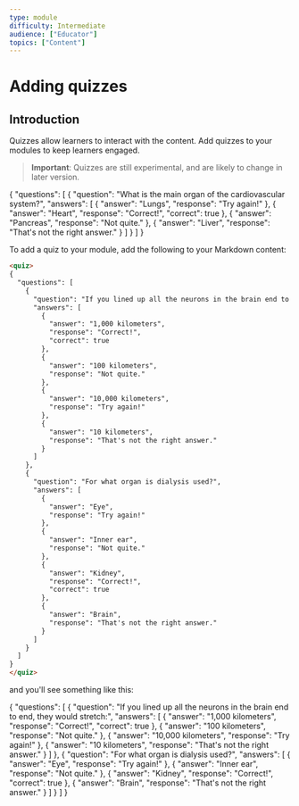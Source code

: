 ```yaml
---
type: module
difficulty: Intermediate
audience: ["Educator"]
topics: ["Content"]
---
```


# Adding quizzes

## Introduction

Quizzes allow learners to interact with the content. Add quizzes to your modules to keep learners engaged.

> **Important**: Quizzes are still experimental, and are likely to change in later version.

<quiz>
{
  "questions": [
    {
      "question": "What is the main organ of the cardiovascular system?",
      "answers": [
        {
          "answer": "Lungs",
          "response": "Try again!"
        },
        {
          "answer": "Heart",
          "response": "Correct!",
          "correct": true
        },
        {
          "answer": "Pancreas",
          "response": "Not quite."
        },
        {
          "answer": "Liver",
          "response": "That's not the right answer."
        }
      ]
    }
  ]
}
</quiz>

To add a quiz to your module, add the following to your Markdown content:

```md
<quiz>
{
  "questions": [
    {
      "question": "If you lined up all the neurons in the brain end to end, they would stretch:",
      "answers": [
        {
          "answer": "1,000 kilometers",
          "response": "Correct!",
          "correct": true
        },
        {
          "answer": "100 kilometers",
          "response": "Not quite."
        },
        {
          "answer": "10,000 kilometers",
          "response": "Try again!"
        },
        {
          "answer": "10 kilometers",
          "response": "That's not the right answer."
        }
      ]
    },
    {
      "question": "For what organ is dialysis used?",
      "answers": [
        {
          "answer": "Eye",
          "response": "Try again!"
        },
        {
          "answer": "Inner ear",
          "response": "Not quite."
        },
        {
          "answer": "Kidney",
          "response": "Correct!",
          "correct": true
        },
        {
          "answer": "Brain",
          "response": "That's not the right answer."
        }
      ]
    }
  ]
}
</quiz>
```

and you'll see something like this:

<quiz type="multi-choice">
{
  "questions": [
    {
      "question": "If you lined up all the neurons in the brain end to end, they would stretch:",
      "answers": [
        {
          "answer": "1,000 kilometers",
          "response": "Correct!",
          "correct": true
        },
        {
          "answer": "100 kilometers",
          "response": "Not quite."
        },
        {
          "answer": "10,000 kilometers",
          "response": "Try again!"
        },
        {
          "answer": "10 kilometers",
          "response": "That's not the right answer."
        }
      ]
    },
    {
      "question": "For what organ is dialysis used?",
      "answers": [
        {
          "answer": "Eye",
          "response": "Try again!"
        },
        {
          "answer": "Inner ear",
          "response": "Not quite."
        },
        {
          "answer": "Kidney",
          "response": "Correct!",
          "correct": true
        },
        {
          "answer": "Brain",
          "response": "That's not the right answer."
        }
      ]
    }
  ]
}
</quiz>
